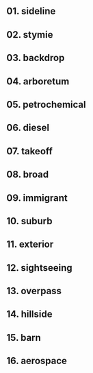 ## 01. sideline

## 02. stymie

## 03. backdrop

## 04. arboretum

## 05. petrochemical

## 06. diesel

## 07. takeoff

## 08. broad

## 09. immigrant

## 10. suburb

## 11. exterior

## 12. sightseeing

## 13. overpass

## 14. hillside

## 15. barn

## 16. aerospace